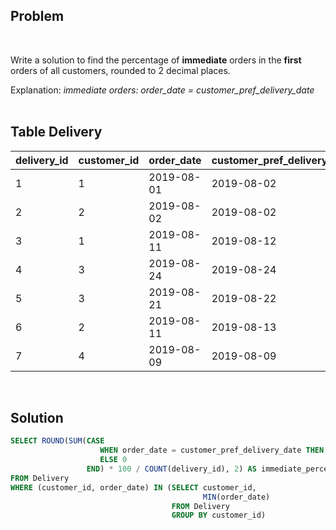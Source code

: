 ## **Problem**
<br>

Write a solution to find the percentage of **immediate** orders in the **first** orders of all customers, rounded to 2 decimal places.
<br>

Explanation:
*immediate orders: order_date = customer_pref_delivery_date*<br>
<br>

## **Table Delivery**
| delivery_id | customer_id | order_date | customer_pref_delivery_date |
|-------------|-------------|------------|------------------------------|
| 1           | 1           | 2019-08-01 | 2019-08-02                   |
| 2           | 2           | 2019-08-02 | 2019-08-02                   |
| 3           | 1           | 2019-08-11 | 2019-08-12                   |
| 4           | 3           | 2019-08-24 | 2019-08-24                   |
| 5           | 3           | 2019-08-21 | 2019-08-22                   |
| 6           | 2           | 2019-08-11 | 2019-08-13                   |
| 7           | 4           | 2019-08-09 | 2019-08-09                   |
<br>

## **Solution**
```sql
SELECT ROUND(SUM(CASE
                    WHEN order_date = customer_pref_delivery_date THEN 1
                    ELSE 0
                 END) * 100 / COUNT(delivery_id), 2) AS immediate_percentage
FROM Delivery
WHERE (customer_id, order_date) IN (SELECT customer_id,
                                           MIN(order_date)
                                    FROM Delivery
                                    GROUP BY customer_id)
